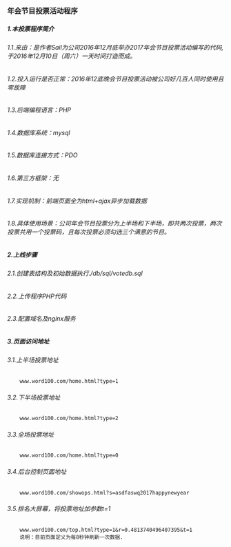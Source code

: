 ### 年会节目投票活动程序
##### 1.本投票程序简介
###### 1.1.来由：是作者Sail为公司2016年12月底举办2017年会节目投票活动编写的代码,于2016年12月10日（周六）一天时间打造而成。
###### 1.2.投入运行是否正常：2016年12底晚会节目投票活动被公司好几百人同时使用且零故障
###### 1.3.后端编程语言：PHP
###### 1.4.数据库系统：mysql
###### 1.5.数据库连接方式：PDO
###### 1.6.第三方框架：无
###### 1.7.实现机制：前端页面全为html+ajax异步加载数据
###### 1.8.具体使用场景：公司年会节目投票分为上半场和下半场，即共两次投票，两次投票共用一个投票码，且每次投票必须勾选三个满意的节目。
##### 2.上线步骤
###### 2.1.创建表结构及初始数据执行./db/sql/votedb.sql
###### 2.2.上传程序PHP代码
###### 2.3.配置域名及nginx服务
##### 3.页面访问地址
###### 3.1.上半场投票地址
		www.word100.com/home.html?type=1
###### 3.2.下半场投票地址
		www.word100.com/home.html?type=2
###### 3.3.全场投票地址
		www.word100.com/home.html?type=0		
###### 3.4.后台控制页面地址		
		www.word100.com/showops.html?s=asdfaswq2017happynewyear
###### 3.5.排名大屏幕，将投票地址加参数t=1
		www.word100.com/top.html?type=1&r=0.4813740496407395&t=1
		说明：目前页面定义为每8秒钟刷新一次数据.
